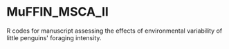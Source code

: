 # MuFFIN_MSCA_II
R codes for manuscript assessing the effects of environmental variability of little penguins' foraging intensity.
